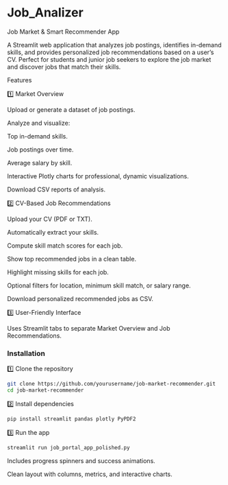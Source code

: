 # Job_Analizer

Job Market & Smart Recommender App

A Streamlit web application that analyzes job postings, identifies in-demand skills, and provides personalized job recommendations based on a user’s CV. Perfect for students and junior job seekers to explore the job market and discover jobs that match their skills.

Features

1️⃣ Market Overview

Upload or generate a dataset of job postings.

Analyze and visualize:

Top in-demand skills.

Job postings over time.

Average salary by skill.

Interactive Plotly charts for professional, dynamic visualizations.

Download CSV reports of analysis.

2️⃣ CV-Based Job Recommendations

Upload your CV (PDF or TXT).

Automatically extract your skills.

Compute skill match scores for each job.

Show top recommended jobs in a clean table.

Highlight missing skills for each job.

Optional filters for location, minimum skill match, or salary range.

Download personalized recommended jobs as CSV.

3️⃣ User-Friendly Interface

Uses Streamlit tabs to separate Market Overview and Job Recommendations.


### Installation

1️⃣ Clone the repository

```bash
git clone https://github.com/yourusername/job-market-recommender.git
cd job-market-recommender
```


2️⃣ Install dependencies

```bash
pip install streamlit pandas plotly PyPDF2
```

3️⃣ Run the app

```bash
streamlit run job_portal_app_polished.py
```



Includes progress spinners and success animations.

Clean layout with columns, metrics, and interactive charts.
